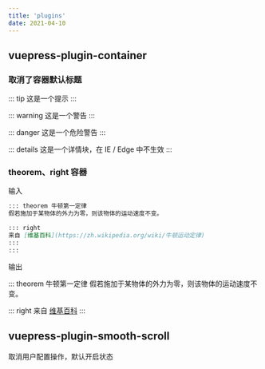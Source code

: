```yaml
---
title: 'plugins'
date: 2021-04-10
---
```


## vuepress-plugin-container

### 取消了容器默认标题 <Badge text="优化"/>

::: tip
这是一个提示
:::

::: warning
这是一个警告
:::

::: danger
这是一个危险警告
:::

::: details
这是一个详情块，在 IE / Edge 中不生效
:::

### theorem、right 容器 <Badge text="新增"/>

输入

```md
::: theorem 牛顿第一定律
假若施加于某物体的外力为零，则该物体的运动速度不变。

::: right
来自 [维基百科](https://zh.wikipedia.org/wiki/牛顿运动定律)
:::
:::
```

输出

::: theorem 牛顿第一定律
假若施加于某物体的外力为零，则该物体的运动速度不变。

::: right
来自 [维基百科](https://zh.wikipedia.org/wiki/牛顿运动定律)
:::

## vuepress-plugin-smooth-scroll <Badge text="优化"/>

取消用户配置操作，默认开启状态

